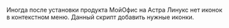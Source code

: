 Иногда после установки продукта МойОфис на Астра Линукс нет иконок в контекстном меню.
Данный скрипт добавить нужные иконки.
